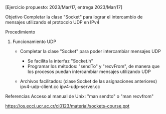 [Ejercicio propuesto: 2023/Mar/17, entrega 2023/Mar/17]

Objetivo
   Completar la clase "Socket" para lograr el intercambio de mensajes utilizando el protocolo UDP en IPv4

Procedimiento

1) Funcionamiento UDP
   - Completar la clase "Socket" para poder intercambiar mensajes UDP
      - Se facilita la interfaz "Socket.h"
      - Programar los métodos: "sendTo" y "recvFrom", de manera que los procesos puedan intercambiar
        mensajes utilizando UDP

   - Archivos facilitados:
      (clase Socket de las asignaciones anteriores)
      ipv4-udp-client.cc
      ipv4-udp-server.cc

Referencias
   Acceso al manual de Unix: "man sendto" o "man recvfrom"

   https://os.ecci.ucr.ac.cr/ci0123/material/sockets-course.ppt

